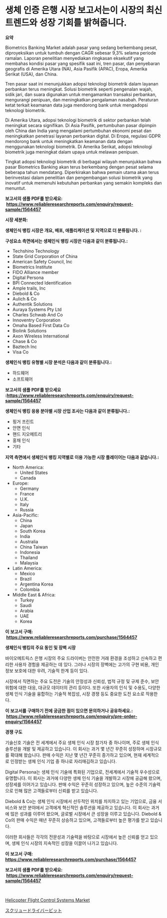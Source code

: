 <p><h1>생체 인증 은행 시장 보고서는이 시장의 최신 트렌드와 성장 기회를 밝혀줍니다.</h1></p><p><strong>요약</strong></p>
<p><p>Biometrics Banking Market adalah pasar yang sedang berkembang pesat, diproyeksikan untuk tumbuh dengan CAGR sebesar 9,3% selama periode ramalan. Laporan penelitian menyediakan ringkasan eksekutif yang membahas kondisi pasar yang spesifik saat ini, tren pasar, dan penyebaran geografis di Amerika Utara (NA), Asia Pasifik (APAC), Eropa, Amerika Serikat (USA), dan China.</p><p>Tren pasar saat ini menunjukkan adopsi teknologi biometrik dalam layanan perbankan terus meningkat. Solusi biometrik seperti pengenalan wajah, sidik jari, dan suara digunakan untuk mengamankan transaksi perbankan, mengurangi penipuan, dan meningkatkan pengalaman nasabah. Peraturan ketat terkait keamanan data juga mendorong bank untuk mengadopsi teknologi biometrik.</p><p>Di Amerika Utara, adopsi teknologi biometrik di sektor perbankan telah meningkat secara signifikan. Di Asia Pasifik, pertumbuhan pasar dipimpin oleh China dan India yang mengalami pertumbuhan ekonomi pesat dan meningkatkan penetrasi layanan perbankan digital. Di Eropa, regulasi GDPR mendorong bank untuk meningkatkan keamanan data dengan menggunakan teknologi biometrik. Di Amerika Serikat, adopsi teknologi biometrik juga meningkat dalam upaya untuk melawan penipuan.</p><p>Tingkat adopsi teknologi biometrik di berbagai wilayah menunjukkan bahwa pasar Biometrics Banking akan terus berkembang dengan pesat selama beberapa tahun mendatang. Diperkirakan bahwa pemain utama akan terus berinvestasi dalam penelitian dan pengembangan solusi biometrik yang inovatif untuk memenuhi kebutuhan perbankan yang semakin kompleks dan menuntut.</p></p>
<p><strong>보고서의 샘플 PDF를 받으세요: &nbsp;<a href="https://www.reliableresearchreports.com/enquiry/request-sample/1564457">https://www.reliableresearchreports.com/enquiry/request-sample/1564457</a></strong></p>
<p><strong>시장 세분화:</strong></p>
<p><strong> 생체인식 뱅킹 시장은 개요, 배포, 애플리케이션 및 지역으로 더 분류됩니다. :</strong></p>
<p><strong>구성요소 측면에서는 생체인식 뱅킹 시장은 다음과 같이 분류됩니다.:</strong></p>
<p><ul><li>Techshino Technology</li><li>State Grid Corporation of China</li><li>American Safety Council, Inc</li><li>Biometrics Institute</li><li>FIDO Alliance member</li><li>Digital Persona</li><li>BPI Connected Identification</li><li>Ample trails, Inc</li><li>Diebold & Co</li><li>Aulich & Co</li><li>Authentik Solutions</li><li>Auraya Systems Pty Ltd</li><li>Charles Schwab And Co</li><li>Innoventry Corporation</li><li>Omaha Based First Data Co</li><li>Biolink Solutions</li><li>Axon Wireless International</li><li>Chase & Co</li><li>Baztech Inc</li><li>Visa Co</li></ul></p>
<p><strong> 생체인식 뱅킹 유형별 시장 분석은 다음과 같이 분류됩니다.:</strong></p>
<p><ul><li>하드웨어</li><li>소프트웨어</li></ul></p>
<p><strong>보고서의 샘플 PDF를 받으세요 :<a href="https://www.reliableresearchreports.com/enquiry/request-sample/1564457">https://www.reliableresearchreports.com/enquiry/request-sample/1564457</a></strong></p>
<p><strong> 생체인식 뱅킹 응용 분야별 시장 산업 조사는 다음과 같이 분류됩니다.:</strong></p>
<p><ul><li>핑거 프린트</li><li>안면 인식</li><li>핸드 지오메트리</li><li>홍채 인식</li><li>기타</li></ul></p>
<p><strong>지역 측면에서 생체인식 뱅킹 지역별로 이용 가능한 시장 플레이어는 다음과 같습니다.:</strong></p>
<p><ul>
    <li>
        North America:
        <ul>
            <li>United States</li>
            <li>Canada</li>
        </ul>
    </li>
    <li>
        Europe:
        <ul>
            <li>Germany</li>
            <li>France</li>
            <li>U.K.</li>
            <li>Italy</li>
            <li>Russia</li>
        </ul>
    </li>
    <li>
        Asia-Pacific:
        <ul>
            <li>China</li>
            <li>Japan</li>
            <li>South Korea</li>
            <li>India</li>
            <li>Australia</li>
            <li>China Taiwan</li>
            <li>Indonesia</li>
            <li>Thailand</li>
            <li>Malaysia</li>
        </ul>
    </li>
    <li>
        Latin America:
        <ul>
            <li>Mexico</li>
            <li>Brazil</li>
            <li>Argentina Korea</li>
            <li>Colombia</li>
        </ul>
    </li>
    <li>
        Middle East & Africa:
        <ul>
            <li>Turkey</li>
            <li>Saudi</li>
            <li>Arabia</li>
            <li>UAE</li>
            <li>Korea</li>
        </ul>
    </li>
    </ul></p>
<p><strong>이 보고서 구매: &nbsp;<a href="https://www.reliableresearchreports.com/purchase/1564457">https://www.reliableresearchreports.com/purchase/1564457</a></strong></p>
<p><strong>생체인식 뱅킹의 주요 동인 및 장벽 시장</strong></p>
<p><p>바이오메트릭스 은행 시장의 주요 드라이버는 안전한 거래 환경을 조성하고 신속하고 편리한 사용자 경험을 제공하는 데 있다. 그러나 시장의 장벽에는 고가의 구현 비용, 개인 정보 보호에 대한 우려, 기술적 한계 등이 있다.</p><p>시장에서 직면하는 주요 도전은 기술의 안정성과 신뢰성, 법적 규정 및 규제 준수, 보안 위험에 대한 대응, 대규모 데이터의 관리 등이다. 또한 사용자의 인식 및 수용도, 다양한 생체 인식 기술을 융합하는 기술적 복잡성, 시장 경쟁 등도 중요한 도전 요소로 작용한다.</p></p>
<p><strong>이 보고서를 구매하기 전에 궁금한 점이 있으면 문의하거나 공유하세요.: &nbsp;<a href="https://www.reliableresearchreports.com/enquiry/pre-order-enquiry/1564457">https://www.reliableresearchreports.com/enquiry/pre-order-enquiry/1564457</a></strong></p>
<p><strong>경쟁 구도</strong></p>
<p><p>기술신호 기술은 전 세계에서 주요 생체 인식 시장 참가자 중 하나이며, 주로 생체 인식 솔루션을 개발 및 제공하고 있습니다. 이 회사는 과거 몇 년간 꾸준히 성장하며 시장규모를 확대해 왔습니다. 판매 수익은 지난 몇 년간 꾸준히 증가하고 있으며, 현재 세계적으로 인정받는 생체 인식 기업 중 하나로 자리매김하고 있습니다.</p><p>Digital Persona는 생체 인식 기술에 특화된 기업으로, 전세계에서 기술적 우수성으로 유명합니다. 이 회사는 과거에 다양한 생체 인식 기술을 개발하고 시장에 공급해 왔으며, 성장세를 이어가고 있습니다. 판매 수익은 꾸준히 성장하고 있으며, 높은 수준의 기술력으로 인해 많은 고객들로부터 신뢰를 받고 있습니다.</p><p>Diebold & Co는 생체 인식 시장에서 선두적인 위치를 차지하고 있는 기업으로, 금융 서비스와 보안 분야에서 고객에게 혁신적인 솔루션을 제공하고 있습니다. 이 회사는 과거에 많은 성과를 이루어 왔으며, 글로벌 시장에서 큰 성장을 이루고 있습니다. Diebold & Co의 판매 수익은 매년 꾸준히 상승하고 있으며, 고객들로부터 높은 평가를 받고 있습니다.</p><p>이러한 회사들은 각각의 전문성과 기술력을 바탕으로 시장에서 높은 신뢰를 얻고 있으며, 생체 인식 시장의 지속적인 성장을 이끌어 나가고 있습니다.</p></p>
<p><strong>이 보고서 구매: &nbsp; <a href="https://www.reliableresearchreports.com/purchase/1564457">https://www.reliableresearchreports.com/purchase/1564457</a></strong></p>
<p><strong>보고서의 샘플 PDF를 받으세요: &nbsp;<a href="https://www.reliableresearchreports.com/enquiry/request-sample/1564457">https://www.reliableresearchreports.com/enquiry/request-sample/1564457</a></strong><strong></strong></p>
<p>&nbsp;</p>
<p><p><a href="https://fearless-okapi-6c8.notion.site/Helicopter-Flight-Control-Systems-Market-Size-Share-Trends-Analysis-Report-By-Material-By-Type--6228c6e1b19440feb05c9459dd0014ec">Helicopter Flight Control Systems Market</a></p><p><a href="https://medium.com/@saigekulas/%E3%83%89%E3%83%A9%E3%82%A4%E3%83%90%E3%83%BC%E3%83%93%E3%83%83%E3%83%88%E5%B8%82%E5%A0%B4-2031%E5%B9%B4%E3%81%BE%E3%81%A7%E3%81%AE%E3%83%88%E3%83%AC%E3%83%B3%E3%83%89-%E4%BA%88%E6%B8%AC-%E7%AB%B6%E5%90%88%E5%88%86%E6%9E%90-5be766c99120">スクリュードライバービット</a></p></p>